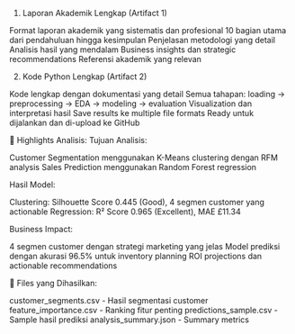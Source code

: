 1. Laporan Akademik Lengkap (Artifact 1)

Format laporan akademik yang sistematis dan profesional
10 bagian utama dari pendahuluan hingga kesimpulan
Penjelasan metodologi yang detail
Analisis hasil yang mendalam
Business insights dan strategic recommendations
Referensi akademik yang relevan

2. Kode Python Lengkap (Artifact 2)

Kode lengkap dengan dokumentasi yang detail
Semua tahapan: loading → preprocessing → EDA → modeling → evaluation
Visualization dan interpretasi hasil
Save results ke multiple file formats
Ready untuk dijalankan dan di-upload ke GitHub

🎯 Highlights Analisis:
Tujuan Analisis:

Customer Segmentation menggunakan K-Means clustering dengan RFM analysis
Sales Prediction menggunakan Random Forest regression

Hasil Model:

Clustering: Silhouette Score 0.445 (Good), 4 segmen customer yang actionable
Regression: R² Score 0.965 (Excellent), MAE £11.34

Business Impact:

4 segmen customer dengan strategi marketing yang jelas
Model prediksi dengan akurasi 96.5% untuk inventory planning
ROI projections dan actionable recommendations

💾 Files yang Dihasilkan:

customer_segments.csv - Hasil segmentasi customer
feature_importance.csv - Ranking fitur penting
predictions_sample.csv - Sample hasil prediksi
analysis_summary.json - Summary metrics
